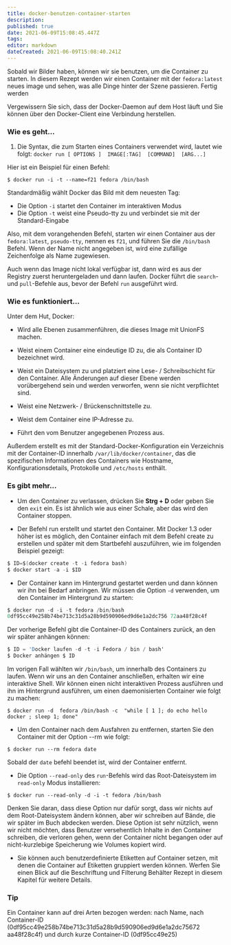 ```yaml
---
title: docker-benutzen-container-starten
description: 
published: true
date: 2021-06-09T15:08:45.447Z
tags: 
editor: markdown
dateCreated: 2021-06-09T15:08:40.241Z
---
```


Sobald wir Bilder haben, können wir sie benutzen, um die Container zu starten. In diesem Rezept werden wir einen Container mit der `fedora:latest` neues image und sehen, was alle Dinge hinter der Szene passieren.
Fertig werden

Vergewissern Sie sich, dass der Docker-Daemon auf dem Host läuft und Sie können über den Docker-Client eine Verbindung herstellen.

### Wie es geht…

1. Die Syntax, die zum Starten eines Containers verwendet wird, lautet wie folgt:
`docker run [ OPTIONS ]  IMAGE[:TAG]  [COMMAND]  [ARG...]`

Hier ist ein Beispiel für einen Befehl:

`$ docker run -i -t --name=f21 fedora /bin/bash`

Standardmäßig wählt Docker das Bild mit dem neuesten Tag:
* Die Option `-i` startet den Container im interaktiven Modus
* Die Option `-t` weist eine Pseudo-tty zu und verbindet sie mit der Standard-Eingabe

Also, mit dem vorangehenden Befehl, starten wir einen Container aus der `fedora:latest`, `pseudo-tty`, nennen es `f21`, und führen Sie die `/bin/bash` Befehl. Wenn der Name nicht angegeben ist, wird eine zufällige Zeichenfolge als Name zugewiesen.

Auch wenn das Image nicht lokal verfügbar ist, dann wird es aus der Registry zuerst heruntergeladen und dann laufen. Docker führt die `search`- und `pull`-Befehle aus, bevor der Befehl `run` ausgeführt wird.

### Wie es funktioniert…

Unter dem Hut, Docker:

* Wird alle Ebenen zusammenführen, die dieses Image mit UnionFS machen.

* Weist einem Container eine eindeutige ID zu, die als Container ID bezeichnet wird.

* Weist ein Dateisystem zu und platziert eine Lese- / Schreibschicht für den Container. Alle Änderungen auf dieser Ebene werden vorübergehend sein und werden verworfen, wenn sie nicht verpflichtet sind.

* Weist eine Netzwerk- / Brückenschnittstelle zu.

* Weist dem Container eine IP-Adresse zu.

* Führt den vom Benutzer angegebenen Prozess aus.

Außerdem erstellt es mit der Standard-Docker-Konfiguration ein Verzeichnis mit der Container-ID innerhalb `/var/lib/docker/container`, das die spezifischen Informationen des Containers wie Hostname, Konfigurationsdetails, Protokolle und `/etc/hosts` enthält.

### Es gibt mehr…

* Um den Container zu verlassen, drücken Sie **Strg + D** oder geben Sie den `exit` ein. Es ist ähnlich wie aus einer Schale, aber das wird den Container stoppen.

* Der Befehl run erstellt und startet den Container. Mit Docker 1.3 oder höher ist es möglich, den Container einfach mit dem Befehl create zu erstellen und später mit dem Startbefehl auszuführen, wie im folgenden Beispiel gezeigt:

```s
$ ID=$(docker create -t -i fedora bash)
$ docker start -a -i $ID
```

* Der Container kann im Hintergrund gestartet werden und dann können wir ihn bei Bedarf anbringen. Wir müssen die Option `-d` verwenden, um den Container im Hintergrund zu starten:

```s
$ docker run -d -i -t fedora /bin/bash 
0df95cc49e258b74be713c31d5a28b9d590906ed9d6e1a2dc756 72aa48f28c4f
```

Der vorherige Befehl gibt die Container-ID des Containers zurück, an den wir später anhängen können:

```s
$ ID = 'Docker laufen -d -t -i Fedora / bin / bash'
$ Docker anhängen $ ID
```

Im vorigen Fall wählten wir `/bin/bash`, um innerhalb des Containers zu laufen. Wenn wir uns an den Container anschließen, erhalten wir eine interaktive Shell. Wir können einen nicht interaktiven Prozess ausführen und ihn im Hintergrund ausführen, um einen daemonisierten Container wie folgt zu machen:

`$ docker run -d  fedora /bin/bash -c  "while [ 1 ]; do echo hello docker ; sleep 1; done"`

* Um den Container nach dem Ausfahren zu entfernen, starten Sie den Container mit der Option --rm wie folgt:

`$ docker run --rm fedora date`

Sobald der `date` befehl beendet ist, wird der Container entfernt.

* Die Option `--read-only` des `run`-Befehls wird das Root-Dateisystem im `read-only` Modus installieren:

`$ docker run --read-only -d -i -t fedora /bin/bash`

Denken Sie daran, dass diese Option nur dafür sorgt, dass wir nichts auf dem Root-Dateisystem ändern können, aber wir schreiben auf Bände, die wir später im Buch abdecken werden. Diese Option ist sehr nützlich, wenn wir nicht möchten, dass Benutzer versehentlich Inhalte in den Container schreiben, die verloren gehen, wenn der Container nicht begangen oder auf nicht-kurzlebige Speicherung wie Volumes kopiert wird.

* Sie können auch benutzerdefinierte Etiketten auf Container setzen, mit denen die Container auf Etiketten gruppiert werden können. Werfen Sie einen Blick auf die Beschriftung und Filterung Behälter Rezept in diesem Kapitel für weitere Details.

### Tip

Ein Container kann auf drei Arten bezogen werden: nach Name, nach Container-ID (0df95cc49e258b74be713c31d5a28b9d590906ed9d6e1a2dc75672 aa48f28c4f) und durch kurze Container-ID (0df95cc49e25)
